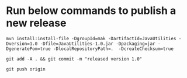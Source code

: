 # Run below commands to publish a new release


`mvn install:install-file -DgroupId=mak -DartifactId=JavaUtilities -Dversion=1.0 -Dfile=JavaUtilities-1.0.jar -Dpackaging=jar -DgeneratePom=true -DlocalRepositoryPath=.  -DcreateChecksum=true`


`git add -A . && git commit -m "released version 1.0"`

`git push origin`


